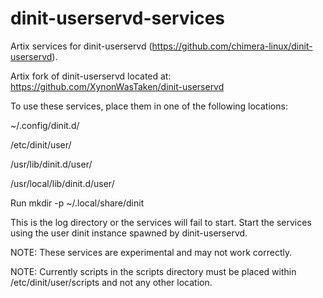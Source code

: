 # dinit-userservd-services
Artix services for dinit-userservd (https://github.com/chimera-linux/dinit-userservd).

Artix fork of dinit-userservd located at: https://github.com/XynonWasTaken/dinit-userservd

To use these services, place them in one of the following locations:

~/.config/dinit.d/

/etc/dinit/user/

/usr/lib/dinit.d/user/

/usr/local/lib/dinit.d/user/

Run mkdir -p ~/.local/share/dinit

This is the log directory or the services will fail to start.
Start the services using the user dinit instance spawned by dinit-userservd.

NOTE: These services are experimental and may not work correctly. 

NOTE: Currently scripts in the scripts directory must be placed within /etc/dinit/user/scripts and not any other location.
